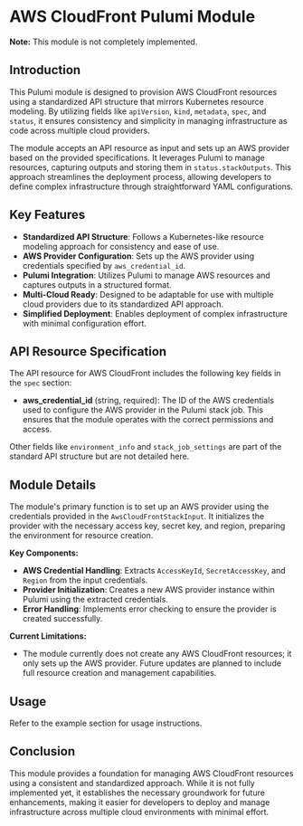# AWS CloudFront Pulumi Module

**Note:** This module is not completely implemented.

## Introduction

This Pulumi module is designed to provision AWS CloudFront resources using a standardized API structure that mirrors Kubernetes resource modeling. By utilizing fields like `apiVersion`, `kind`, `metadata`, `spec`, and `status`, it ensures consistency and simplicity in managing infrastructure as code across multiple cloud providers.

The module accepts an API resource as input and sets up an AWS provider based on the provided specifications. It leverages Pulumi to manage resources, capturing outputs and storing them in `status.stackOutputs`. This approach streamlines the deployment process, allowing developers to define complex infrastructure through straightforward YAML configurations.

## Key Features

- **Standardized API Structure**: Follows a Kubernetes-like resource modeling approach for consistency and ease of use.
- **AWS Provider Configuration**: Sets up the AWS provider using credentials specified by `aws_credential_id`.
- **Pulumi Integration**: Utilizes Pulumi to manage AWS resources and captures outputs in a structured format.
- **Multi-Cloud Ready**: Designed to be adaptable for use with multiple cloud providers due to its standardized API approach.
- **Simplified Deployment**: Enables deployment of complex infrastructure with minimal configuration effort.

## API Resource Specification

The API resource for AWS CloudFront includes the following key fields in the `spec` section:

- **aws_credential_id** (string, required): The ID of the AWS credentials used to configure the AWS provider in the Pulumi stack job. This ensures that the module operates with the correct permissions and access.

Other fields like `environment_info` and `stack_job_settings` are part of the standard API structure but are not detailed here.

## Module Details

The module's primary function is to set up an AWS provider using the credentials provided in the `AwsCloudFrontStackInput`. It initializes the provider with the necessary access key, secret key, and region, preparing the environment for resource creation.

**Key Components:**

- **AWS Credential Handling**: Extracts `AccessKeyId`, `SecretAccessKey`, and `Region` from the input credentials.
- **Provider Initialization**: Creates a new AWS provider instance within Pulumi using the extracted credentials.
- **Error Handling**: Implements error checking to ensure the provider is created successfully.

**Current Limitations:**

- The module currently does not create any AWS CloudFront resources; it only sets up the AWS provider. Future updates are planned to include full resource creation and management capabilities.

## Usage

Refer to the example section for usage instructions.

## Conclusion

This module provides a foundation for managing AWS CloudFront resources using a consistent and standardized approach. While it is not fully implemented yet, it establishes the necessary groundwork for future enhancements, making it easier for developers to deploy and manage infrastructure across multiple cloud environments with minimal effort.
